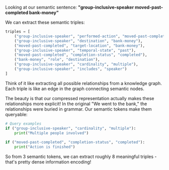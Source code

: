 Looking at our semantic sentence: **"group-inclusive-speaker moved-past-completed bank-money"**

We can extract these semantic triples:

```python
triples = [
    ("group-inclusive-speaker", "performed-action", "moved-past-completed"),
    ("group-inclusive-speaker", "destination", "bank-money"),
    ("moved-past-completed", "target-location", "bank-money"),
    ("group-inclusive-speaker", "temporal-state", "past"),
    ("moved-past-completed", "completion-status", "completed"),
    ("bank-money", "role", "destination"),
    ("group-inclusive-speaker", "cardinality", "multiple"),
    ("group-inclusive-speaker", "includes", "speaker")
]
```

Think of it like extracting all possible relationships from a knowledge graph. Each triple is like an edge in the graph connecting semantic nodes.

The beauty is that our compressed representation actually makes these relationships more explicit! In the original "We went to the bank," the relationships were buried in grammar. Our semantic tokens make them queryable:

```python
# Query examples
if ("group-inclusive-speaker", "cardinality", "multiple"):
    print("Multiple people involved")
    
if ("moved-past-completed", "completion-status", "completed"):
    print("Action is finished")
```

So from 3 semantic tokens, we can extract roughly 8 meaningful triples - that's pretty dense information encoding!

